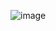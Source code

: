 ![image](https://github.com/oxtw/ResponsiveProject/assets/95698812/7523afac-8244-40e4-ad4e-06c660b2d9e6)
